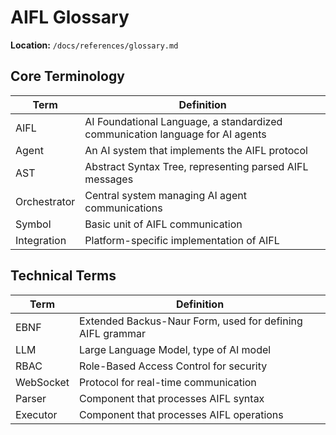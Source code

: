# AIFL Glossary
**Location:** `/docs/references/glossary.md`

## Core Terminology

| Term | Definition |
|------|------------|
| AIFL | AI Foundational Language, a standardized communication language for AI agents |
| Agent | An AI system that implements the AIFL protocol |
| AST | Abstract Syntax Tree, representing parsed AIFL messages |
| Orchestrator | Central system managing AI agent communications |
| Symbol | Basic unit of AIFL communication |
| Integration | Platform-specific implementation of AIFL |

## Technical Terms

| Term | Definition |
|------|------------|
| EBNF | Extended Backus-Naur Form, used for defining AIFL grammar |
| LLM | Large Language Model, type of AI model |
| RBAC | Role-Based Access Control for security |
| WebSocket | Protocol for real-time communication |
| Parser | Component that processes AIFL syntax |
| Executor | Component that processes AIFL operations |
